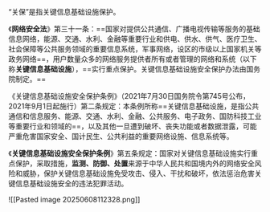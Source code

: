“关保”是指关键信息基础设施保护。

《**网络安全法**》第三十一条：==国家对提供公共通信、广播电视传输等服务的基础信息网络，能源、交通、水利、金融等重要行业和供电、供水、供气、医疗卫生、社会保障等公共服务领域的重要信息系统，军事网络，设区的市级以上国家机关等政务网络==，用户数量众多的网络服务提供者所有或者管理的网络和系统（以下称**关键信息基础设施**），==实行重点保护。关键信息基础设施安全保护办法由国务院制定。==

《关键信息基础设施安全保护条例》（2021年7月30日国务院令第745号公布，2021年9月1日起施行）第二条规定：本条例所称==关键信息基础设施，是指公共通信和信息服务、能源、交通、水利、金融、公共服务、电子政务、国防科技工业等重要行业和领域的==，以及其他一旦遭到破坏、丧失功能或者数据泄露，可能严重危害国家安全、国计民生、公共利益的重要网络设施、信息系统等。

《**关键信息基础设施安全保护条例**》第五条规定：国家对关键信息基础设施实行重点保护，采取措施，**监测、防御、处置**来源于中华人民共和国境内外的网络安全风险和威胁，保护关键信息基础设施免受攻击、侵入、干扰和破坏，依法惩治危害关键信息基础设施安全的违法犯罪活动。

![[Pasted image 20250608112328.png]]